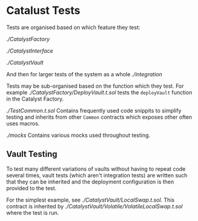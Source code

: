 # Catalust Tests

Tests are organised based on which feature they test:

*./CatalystFactory*

*./CatalystInterface*

*./CatalystVault*

And then for larger tests of the system as a whole *./integration* 

Tests may be sub-organised based on the function which they test. For example *./CatalystFactory/DeployVault.t.sol* tests the `deployVault` function in the Catalyst Factory.

*./TestCommon.t.sol*
Contains frequently used code snippits to simplify testing and inherits from other `Common` contracts which exposes other often uses macros.

*./mocks*
Contains various mocks used throughout testing.


## Vault Testing

To test many different variations of vaults without having to repeat code several times, vault tests (which aren't integration tests) are written such that they can be inherited and the deployment configuration is then provided to the test.

For the simplest example, see *./CatalystVault/LocalSwap.t.sol*. This contract is inherited by *./CatalystVault/Volatile/VolatileLocalSwap.t.sol* where the test is run.